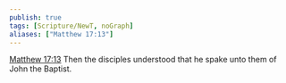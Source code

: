 ```yaml
---
publish: true
tags: [Scripture/NewT, noGraph]
aliases: ["Matthew 17:13"]
---
```

[Matthew 17:13](https://churchofjesuschrist.org/study/scriptures/nt/matt/17?lang=eng&id=p13#p13) Then the disciples understood that he spake unto them of John the Baptist.
